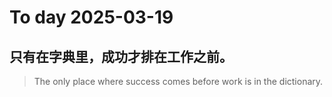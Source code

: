 
# To day 2025-03-19


## 只有在字典里，成功才排在工作之前。
> The only place where success comes before work is in the dictionary.

    